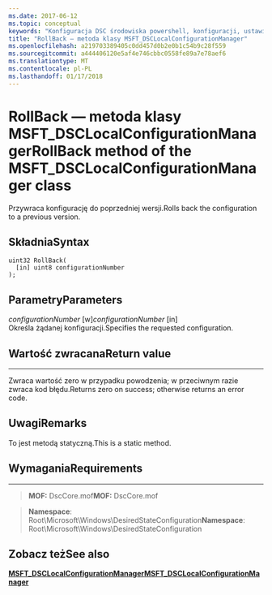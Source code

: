 ```yaml
---
ms.date: 2017-06-12
ms.topic: conceptual
keywords: "Konfiguracja DSC środowiska powershell, konfiguracji, ustawienia"
title: "RollBack — metoda klasy MSFT_DSCLocalConfigurationManager"
ms.openlocfilehash: a219703389405c0dd457d0b2e0b1c54b9c28f559
ms.sourcegitcommit: a444406120e5af4e746cbbc0558fe89a7e78aef6
ms.translationtype: MT
ms.contentlocale: pl-PL
ms.lasthandoff: 01/17/2018
---
```

# <a name="rollback-method-of-the-msftdsclocalconfigurationmanager-class"></a><span data-ttu-id="0226d-103">RollBack — metoda klasy MSFT_DSCLocalConfigurationManager</span><span class="sxs-lookup"><span data-stu-id="0226d-103">RollBack method of the MSFT_DSCLocalConfigurationManager class</span></span>

<span data-ttu-id="0226d-104">Przywraca konfigurację do poprzedniej wersji.</span><span class="sxs-lookup"><span data-stu-id="0226d-104">Rolls back the configuration to a previous version.</span></span>

<a name="syntax"></a><span data-ttu-id="0226d-105">Składnia</span><span class="sxs-lookup"><span data-stu-id="0226d-105">Syntax</span></span>
------

```mof
uint32 RollBack(
  [in] uint8 configurationNumber
);
```

<a name="parameters"></a><span data-ttu-id="0226d-106">Parametry</span><span class="sxs-lookup"><span data-stu-id="0226d-106">Parameters</span></span>
----------

<span data-ttu-id="0226d-107">*configurationNumber* \[w\]</span><span class="sxs-lookup"><span data-stu-id="0226d-107">*configurationNumber* \[in\]</span></span>  
<span data-ttu-id="0226d-108">Określa żądanej konfiguracji.</span><span class="sxs-lookup"><span data-stu-id="0226d-108">Specifies the requested configuration.</span></span> 

## <a name="return-value"></a><span data-ttu-id="0226d-109">Wartość zwracana</span><span class="sxs-lookup"><span data-stu-id="0226d-109">Return value</span></span>
------------

<span data-ttu-id="0226d-110">Zwraca wartość zero w przypadku powodzenia; w przeciwnym razie zwraca kod błędu.</span><span class="sxs-lookup"><span data-stu-id="0226d-110">Returns zero on success; otherwise returns an error code.</span></span>

## <a name="remarks"></a><span data-ttu-id="0226d-111">Uwagi</span><span class="sxs-lookup"><span data-stu-id="0226d-111">Remarks</span></span>

<span data-ttu-id="0226d-112">To jest metodą statyczną.</span><span class="sxs-lookup"><span data-stu-id="0226d-112">This is a static method.</span></span>

## <a name="requirements"></a><span data-ttu-id="0226d-113">Wymagania</span><span class="sxs-lookup"><span data-stu-id="0226d-113">Requirements</span></span>
------------
><span data-ttu-id="0226d-114">**MOF:** DscCore.mof</span><span class="sxs-lookup"><span data-stu-id="0226d-114">**MOF:** DscCore.mof</span></span>

><span data-ttu-id="0226d-115">**Namespace**: Root\Microsoft\Windows\DesiredStateConfiguration</span><span class="sxs-lookup"><span data-stu-id="0226d-115">**Namespace**: Root\Microsoft\Windows\DesiredStateConfiguration</span></span>


## <a name="see-also"></a><span data-ttu-id="0226d-116">Zobacz też</span><span class="sxs-lookup"><span data-stu-id="0226d-116">See also</span></span>


[<span data-ttu-id="0226d-117">**MSFT_DSCLocalConfigurationManager**</span><span class="sxs-lookup"><span data-stu-id="0226d-117">**MSFT_DSCLocalConfigurationManager**</span></span>](msft-dsclocalconfigurationmanager.md)


 

 



